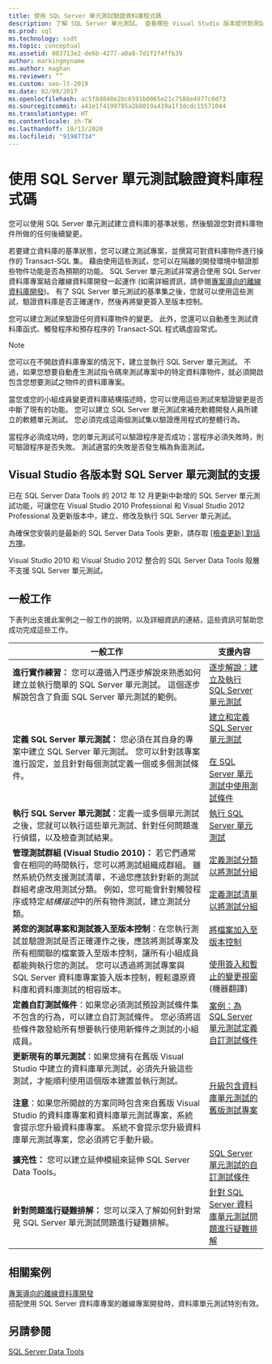```yaml
---
title: 使用 SQL Server 單元測試驗證資料庫程式碼
description: 了解 SQL Server 單元測試。 查看哪些 Visual Studio 版本提供對測試的支援，以及檢視有關使用測試來確認資料庫程式碼的資源。
ms.prod: sql
ms.technology: ssdt
ms.topic: conceptual
ms.assetid: 003713e2-de6b-4277-a0a8-7d1f2f4ffb39
author: markingmyname
ms.author: maghan
ms.reviewer: “”
ms.custom: seo-lt-2019
ms.date: 02/09/2017
ms.openlocfilehash: ac5f8d848e2bc6591b0065e21c7588e4977c0d73
ms.sourcegitcommit: a41e1f4199785a2b8019a419a1f3dcdc15571044
ms.translationtype: HT
ms.contentlocale: zh-TW
ms.lasthandoff: 10/13/2020
ms.locfileid: "91987734"
---
```

# <a name="verifying-database-code-by-using-sql-server-unit-tests"></a>使用 SQL Server 單元測試驗證資料庫程式碼

您可以使用 SQL Server 單元測試建立資料庫的基準狀態，然後驗證您對資料庫物件所做的任何後續變更。  
  
若要建立資料庫的基準狀態，您可以建立測試專案，並撰寫可對資料庫物件進行操作的 Transact\-SQL 集。 藉由使用這些測試，您可以在隔離的開發環境中驗證那些物件功能是否為預期的功能。 SQL Server 單元測試非常適合使用 SQL Server 資料庫專案結合離線資料庫開發一起運作 (如需詳細資訊，請參閱[專案導向的離線資料庫開發](../ssdt/project-oriented-offline-database-development.md))。 有了 SQL Server 單元測試的基準集之後，您就可以使用這些測試，驗證資料庫是否正確運作，然後再將變更簽入至版本控制。  
  
您可以建立測試來驗證任何資料庫物件的變更。 此外，您還可以自動產生測試資料庫函式、觸發程序和預存程序的 Transact\-SQL 程式碼虛設常式。  
  
> [!NOTE]  
> 您可以在不開啟資料庫專案的情況下，建立並執行 SQL Server 單元測試。 不過，如果您想要自動產生測試指令碼來測試專案中的特定資料庫物件，就必須開啟包含您想要測試之物件的資料庫專案。  
  
當您或您的小組成員變更資料庫結構描述時，您可以使用這些測試來驗證變更是否中斷了現有的功能。 您可以建立 SQL Server 單元測試來補充軟體開發人員所建立的軟體單元測試。 您必須完成這兩個測試集以驗證應用程式的整體行為。  
  
當程序必須成功時，您的單元測試可以驗證程序是否成功；當程序必須失敗時，則可驗證程序是否失敗。 測試適當的失敗是否發生稱為負面測試。  
  
## <a name="visual-studio-editions-support-for-sql-server-unit-tests"></a>Visual Studio 各版本對 SQL Server 單元測試的支援  
已在 SQL Server Data Tools 的 2012 年 12 月更新中新增的 SQL Server 單元測試功能，可讓您在 Visual Studio 2010 Professional 和 Visual Studio 2012 Professional 及更新版本中，建立、修改及執行 SQL Server 單元測試。  
  
為確保您安裝的是最新的 SQL Server Data Tools 更新，請存取 [[檢查更新] 對話方塊](../ssdt/check-for-updates-dialog-box.md)。  
  
Visual Studio 2010 和 Visual Studio 2012 整合的 SQL Server Data Tools 殼層不支援 SQL Server 單元測試。  
  
## <a name="common-tasks"></a>一般工作  
下表列出支援此案例之一般工作的說明，以及詳細資訊的連結，這些資訊可幫助您成功完成這些工作。  
  
|一般工作|支援內容|  
|----------------|----------------------|  
|**進行實作練習：** 您可以遵循入門逐步解說來熟悉如何建立並執行簡單的 SQL Server 單元測試。 這個逐步解說包含了負面 SQL Server 單元測試的範例。|[逐步解說：建立及執行 SQL Server 單元測試](../ssdt/walkthrough-creating-and-running-a-sql-server-unit-test.md)|  
|**定義 SQL Server 單元測試：** 您必須在其自身的專案中建立 SQL Server 單元測試。 您可以針對該專案進行設定，並且針對每個測試定義一個或多個測試條件。|[建立和定義 SQL Server 單元測試](../ssdt/creating-and-defining-sql-server-unit-tests.md)<br /><br />[在 SQL Server 單元測試中使用測試條件](../ssdt/using-test-conditions-in-sql-server-unit-tests.md)|  
|**執行 SQL Server 單元測試**：定義一或多個單元測試之後，您就可以執行這些單元測試、針對任何問題進行偵錯，以及檢查測試結果。|[執行 SQL Server 單元測試](../ssdt/running-sql-server-unit-tests.md)|  
|**管理測試群組 (Visual Studio 2010)：** 若它們通常會在相同的時間執行，您可以將測試組織成群組。 雖然系統仍然支援測試清單，不過您應該針對新的測試群組考慮改用測試分類。 例如，您可能會針對觸發程序或特定*結構描述*中的所有物件測試，建立測試分類。|[定義測試分類以將測試分組](/previous-versions/visualstudio/visual-studio-2010/dd286595(v=vs.100))<br /><br />[定義測試清單以將測試分組](/previous-versions/visualstudio/visual-studio-2010/dd286584(v=vs.100))|  
|**將您的測試專案和測試簽入至版本控制**：在您執行測試並驗證測試是否正確運作之後，應該將測試專案及所有相關聯的檔案簽入至版本控制，讓所有小組成員都能夠執行您的測試。 您可以透過將測試專案與 SQL Server 資料庫專案簽入版本控制，輕鬆還原資料庫和資料庫測試的相容版本。|[將檔案加入至版本控制](/previous-versions/visualstudio/visual-studio-2010/ms181374(v=vs.100))<br /><br />[使用簽入和暫止的變更視窗](/previous-versions/visualstudio/visual-studio-2010/ms245462(v=vs.100)) \(機器翻譯\)|  
|**定義自訂測試條件**：如果您必須測試預設測試條件集不包含的行為，可以建立自訂測試條件。 您必須將這些條件散發給所有想要執行使用新條件之測試的小組成員。|[案例：為 SQL Server 單元測試定義自訂測試條件](/previous-versions/visualstudio/visual-studio-2010/dd193282(v=vs.100))|  
|**更新現有的單元測試**：如果您擁有在舊版 Visual Studio 中建立的資料庫單元測試，必須先升級這些測試，才能順利使用這個版本建置並執行測試。<br /><br />**注意**：如果您所開啟的方案同時包含來自舊版 Visual Studio 的資料庫專案和資料庫單元測試專案，系統會提示您升級資料庫專案。 系統不會提示您升級資料庫單元測試專案，您必須將它手動升級。|[升級包含資料庫單元測試的舊版測試專案](../ssdt/upgrade-an-older-test-project-containing-database-unit-tests.md)|  
|**擴充性：** 您可以建立延伸模組來延伸 SQL Server Data Tools。|[SQL Server 單元測試的自訂測試條件](../ssdt/custom-test-conditions-for-sql-server-unit-tests.md)|  
|**針對問題進行疑難排解：** 您可以深入了解如何針對常見 SQL Server 單元測試問題進行疑難排解。|[針對 SQL Server 資料庫單元測試問題進行疑難排解](../ssdt/troubleshooting-sql-server-database-unit-testing-issues.md)|  
  
## <a name="related-scenarios"></a>相關案例  
[專案導向的離線資料庫開發](../ssdt/project-oriented-offline-database-development.md)  
搭配使用 SQL Server 資料庫專案的離線專案開發時，資料庫單元測試特別有效。  
  
## <a name="see-also"></a>另請參閱  
[SQL Server Data Tools](../ssdt/sql-server-data-tools.md)  

